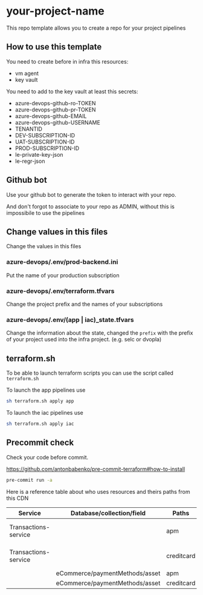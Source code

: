 # your-project-name

This repo template allows you to create a repo for your project pipelines

## How to use this template

You need to create before in infra this resources:

* vm agent
* key vault

You need to add to the key vault at least this secrets:

* azure-devops-github-ro-TOKEN
* azure-devops-github-pr-TOKEN
* azure-devops-github-EMAIL
* azure-devops-github-USERNAME
* TENANTID
* DEV-SUBSCRIPTION-ID
* UAT-SUBSCRIPTION-ID
* PROD-SUBSCRIPTION-ID
* le-private-key-json
* le-regr-json

## Github bot

Use your github bot to generate the token to interact with your repo.

And don't forgot to associate to your repo as ADMIN, without this is impossibile to use the pipelines

## Change values in this files

Change the values in this files

### azure-devops/.env/prod-backend.ini

Put the name of your production subscription

### azure-devops/.env/terraform.tfvars

Change the project prefix and the names of your subscriptions

### azure-devops/.env/(app | iac)_state.tfvars

Change the information about the state, changed the `prefix` with the prefix of your project used into the infra project.
(e.g. selc or dvopla)

## terraform.sh

To be able to launch terraform scripts you can use the script called `terraform.sh`

To launch the app pipelines use

```sh
sh terraform.sh apply app
```

To launch the iac pipelines use

```sh
sh terraform.sh apply iac
```

## Precommit check

Check your code before commit.

<https://github.com/antonbabenko/pre-commit-terraform#how-to-install>

```sh
pre-commit run -a
```

Here is a reference table about who uses resources and theirs paths from this CDN

| Service              | Database/collection/field      | Paths      | github repo search link                                                                                                                              |
|----------------------|--------------------------------|------------|------------------------------------------------------------------------------------------------------------------------------------------------------|
| Transactions-service |                                | apm        | https://github.com/search?q=repo%3Apagopa%2Fpagopa-ecommerce-transactions-service+https%3A%2F%2Fassets.cdn.platform.pagopa.it%2Fapm&type=code        |
| Transactions-service |                                | creditcard | https://github.com/search?q=repo%3Apagopa%2Fpagopa-ecommerce-transactions-service+https%3A%2F%2Fassets.cdn.platform.pagopa.it%2Fcreditcard&type=code |
|                      | eCommerce/paymentMethods/asset | apm        | N/A                                                                                                                                                  |
|                      | eCommerce/paymentMethods/asset | creditcard | N/A                                                                                                                                                  |